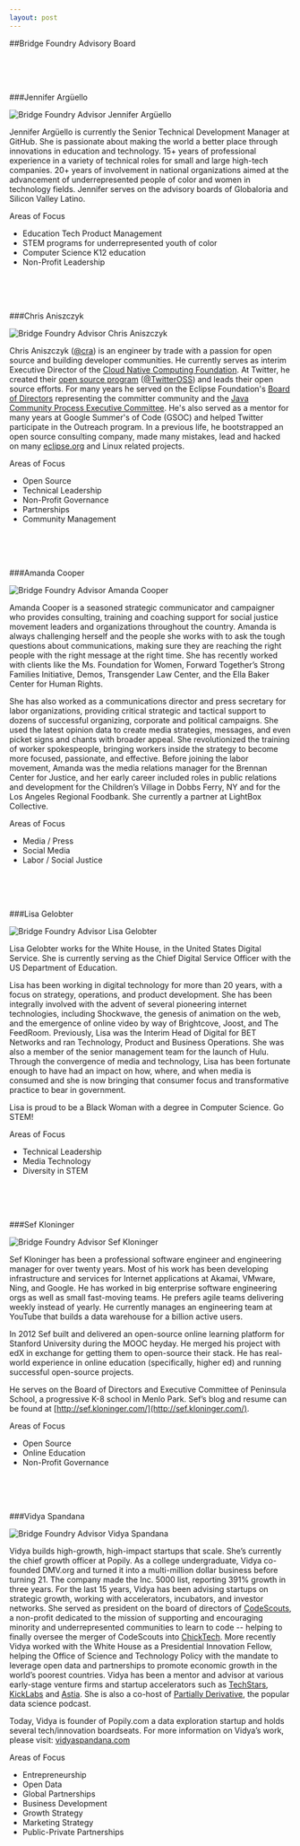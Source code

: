 ```yaml
---
layout: post
---
```


##Bridge Foundry Advisory Board

<br />
<br />
<br />

###Jennifer Argüello

<img alt="Bridge Foundry Advisor Jennifer Argüello" class="img-circle bridgefoundry-advisors-imgs" src="https://media.licdn.com/media/AAEAAQAAAAAAAARIAAAAJDJlOTBkOWIxLTI0MmUtNDBlZS1hNTA2LTNkNjA0M2RmM2IzNQ.jpg">

Jennifer Argüello is currently the Senior Technical Development Manager at GitHub. She is passionate about making the world a better place through innovations in education and technology.  15+ years of professional experience in a variety of technical roles for small and large high-tech companies.  20+ years of involvement in national organizations aimed at the advancement of underrepresented people of color and women in technology fields.  Jennifer serves on the advisory boards of Globaloria and Silicon Valley Latino.

Areas of Focus

- Education Tech Product Management
- STEM programs for underrepresented youth of color
- Computer Science K12 education
- Non-Profit Leadership

<br />
<br />
<br />

###Chris Aniszczyk

<img alt="Bridge Foundry Advisor Chris Aniszczyk" class="img-circle bridgefoundry-advisors-imgs" src="https://media.licdn.com/mpr/mpr/shrinknp_400_400/p/3/000/035/29b/2ddb4a1.jpg">

Chris Aniszczyk ([@cra](https://twitter.com/cra)) is an engineer by trade with a passion for open source and building developer communities. He currently serves as interim Executive Director of the [Cloud Native Computing Foundation](http://cncf.io/). At Twitter, he created their [open source program](https://engineering.twitter.com/opensource) ([@TwitterOSS](https://twitter.com/twitteross)) and leads their open source efforts. For many years he served on the Eclipse Foundation's [Board of Directors](https://eclipse.org/org/foundation/directors.php) representing the committer community and the [Java Community Process Executive Committee](https://jcp.org/en/participation/committee). He's also served as a mentor for many years at Google Summer's of Code (GSOC) and helped Twitter participate in the Outreach program. In a previous life, he bootstrapped an open source consulting company, made many mistakes, lead and hacked on many [eclipse.org](http://eclipse.org/) and Linux related projects.

Areas of Focus

- Open Source
- Technical Leadership
- Non-Profit Governance
- Partnerships
- Community Management

<br />
<br />
<br />

###Amanda Cooper

<img alt="Bridge Foundry Advisor Amanda Cooper" class="img-circle bridgefoundry-advisors-imgs" src="https://media.licdn.com/media/p/8/005/0b7/130/18a8910.jpg">

Amanda Cooper is a seasoned strategic communicator and campaigner who provides consulting, training and coaching support for social justice movement leaders and organizations throughout the country. Amanda is always challenging herself and the people she works with to ask the tough questions about communications, making sure they are reaching the right people with the right message at the right time. She has recently worked with clients like the Ms. Foundation for Women, Forward Together’s Strong Families Initiative, Demos, Transgender Law Center, and the Ella Baker Center for Human Rights.  

She has also worked as a communications director and press secretary for labor organizations, providing critical strategic and tactical support to dozens of successful organizing, corporate and political campaigns. She used the latest opinion data to create media strategies, messages, and even picket signs and chants with broader appeal. She revolutionized the training of worker spokespeople, bringing workers inside the strategy to become more focused, passionate, and effective.  Before joining the labor movement, Amanda was the media relations manager for the Brennan Center for Justice, and her early career included roles in public relations and development for the Children’s Village in Dobbs Ferry, NY and for the Los Angeles Regional Foodbank.  She currently a partner at LightBox Collective.

Areas of Focus

- Media / Press
- Social Media
- Labor / Social Justice

<br />
<br />
<br />

###Lisa Gelobter

<img alt="Bridge Foundry Advisor Lisa Gelobter" class="img-circle bridgefoundry-advisors-imgs" src="https://media.licdn.com/media/AAEAAQAAAAAAAAUYAAAAJDcyODAzNzY1LTg2MjItNDAwOS1hMTBlLTM3NzgxMGRlMGYzZQ.jpg">

Lisa Gelobter works for the White House, in the United States Digital Service. She is currently serving as the Chief Digital Service Officer with the US Department of Education.
 
Lisa has been working in digital technology for more than 20 years, with a focus on strategy, operations, and product development. She has been integrally involved with the advent of several pioneering internet technologies, including Shockwave, the genesis of animation on the web, and the emergence of online video by way of Brightcove, Joost, and The FeedRoom. Previously, Lisa was the Interim Head of Digital for BET Networks and ran Technology, Product and Business Operations. She was also a member of the senior management team for the launch of Hulu. Through the convergence of media and technology, Lisa has been fortunate enough to have had an impact on how, where, and when media is consumed and she is now bringing that consumer focus and transformative practice to bear in government.
 
Lisa is proud to be a Black Woman with a degree in Computer Science. Go STEM!
 
Areas of Focus

- Technical Leadership
- Media Technology
- Diversity in STEM 

<br />
<br />
<br />

###Sef Kloninger 

<img alt="Bridge Foundry Advisor Sef Kloninger" class="img-circle bridgefoundry-advisors-imgs" src="https://media.licdn.com/media/AAEAAQAAAAAAAAKCAAAAJGRkMTE3NTQyLTJlNzMtNGIxMy04MmEwLTFjZWY0NDE4MTE3ZQ.jpg">

Sef Kloninger has been a professional software engineer and engineering manager for over twenty years. Most of his work has been developing infrastructure and services for Internet applications at Akamai, VMware, Ning, and Google. He has worked in big enterprise software engineering orgs as well as small fast-moving teams. He prefers agile teams delivering weekly instead of yearly. He currently manages an engineering team at YouTube that builds a data warehouse for a billion active users.

In 2012 Sef built and delivered an open-source online learning platform for Stanford University during the MOOC heyday. He merged his project with edX in exchange for getting them to open-source their stack. He has real-world experience in online education (specifically, higher ed) and running successful open-source projects.

He serves on the Board of Directors and Executive Committee of Peninsula School, a progressive K-8 school in Menlo Park.  Sef’s blog and resume can be found at [http://sef.kloninger.com/](http://sef.kloninger.com/).


Areas of Focus

- Open Source
- Online Education
- Non-Profit Governance

<br />
<br />
<br />

###Vidya Spandana

<img alt="Bridge Foundry Advisor Vidya Spandana" class="img-circle bridgefoundry-advisors-imgs" src="https://pbs.twimg.com/profile_images/632773269108621312/Z8bhwTNu.jpg">

Vidya builds high-growth, high-impact startups that scale. She’s currently the chief growth officer at Popily. As a college undergraduate, Vidya co-founded DMV.org and turned it into a multi-million dollar business before turning 21. The company made the Inc. 5000 list, reporting 391% growth in three years. For the last 15 years, Vidya has been advising startups on strategic growth, working with accelerators, incubators, and investor networks. She served as president on the board of directors of [CodeScouts](http://www.codescouts.org), a non-profit dedicated to the mission of supporting and encouraging minority and underrepresented communities to learn to code -- helping to finally oversee the merger of CodeScouts into [ChickTech](http://chicktech.org/). More recently Vidya worked with the White House as a Presidential Innovation Fellow, helping the Office of Science and Technology Policy with the mandate to leverage open data and partnerships to promote economic growth in the world’s poorest countries. Vidya has been a mentor and advisor at various early-stage venture firms and startup accelerators such as [TechStars](http://www.techstars.com/), [KickLabs](http://transmediacapital.com/) and [Astia](http://astia.org/). She is also a co-host of [Partially Derivative](http://partiallyderivative.com/), the popular data science podcast. 

Today, Vidya is founder of Popily.com a data exploration startup and holds several tech/innovation boardseats.  For more information on Vidya’s work, please visit: [vidyaspandana.com](http://www.vidyaspandana.com/)

Areas of Focus

- Entrepreneurship
- Open Data
- Global Partnerships
- Business Development
- Growth Strategy
- Marketing Strategy
- Public-Private Partnerships
